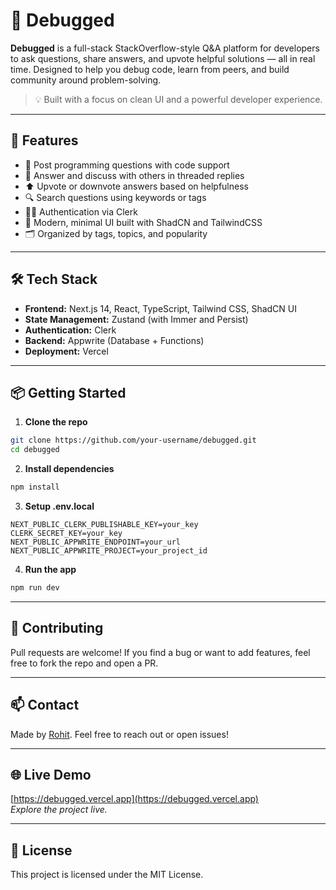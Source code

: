# 🐞 Debugged 

**Debugged** is a full-stack StackOverflow-style Q&A platform for developers to ask questions, share answers, and upvote helpful solutions — all in real time. Designed to help you debug code, learn from peers, and build community around problem-solving.

> 💡 Built with a focus on clean UI and a powerful developer experience.

---

## 🚀 Features

- 🧵 Post programming questions with code support
- 💬 Answer and discuss with others in threaded replies
- ⬆️ Upvote or downvote answers based on helpfulness
- 🔍 Search questions using keywords or tags
- 🧑‍💻 Authentication via Clerk
- 🧠 Modern, minimal UI built with ShadCN and TailwindCSS
- 🗂️ Organized by tags, topics, and popularity

---

## 🛠️ Tech Stack

- **Frontend:** Next.js 14, React, TypeScript, Tailwind CSS, ShadCN UI
- **State Management:** Zustand (with Immer and Persist)
- **Authentication:** Clerk
- **Backend:** Appwrite (Database + Functions)
- **Deployment:** Vercel

---


## 📦 Getting Started

1. **Clone the repo**

```bash
git clone https://github.com/your-username/debugged.git
cd debugged
```

2. **Install dependencies**

```bash
npm install
```

3. **Setup .env.local**

```env
NEXT_PUBLIC_CLERK_PUBLISHABLE_KEY=your_key
CLERK_SECRET_KEY=your_key
NEXT_PUBLIC_APPWRITE_ENDPOINT=your_url
NEXT_PUBLIC_APPWRITE_PROJECT=your_project_id
```

4. **Run the app**

```bash
npm run dev
```

---

## 🙌 Contributing

Pull requests are welcome! If you find a bug or want to add features, feel free to fork the repo and open a PR.

---

## 📫 Contact

Made by [Rohit](https://github.com/rohitcod3). Feel free to reach out or open issues!

---

## 🌐 Live Demo

[https://debugged.vercel.app](https://debugged.vercel.app)  
_Explore the project live._

---

## 📄 License

This project is licensed under the MIT License.
